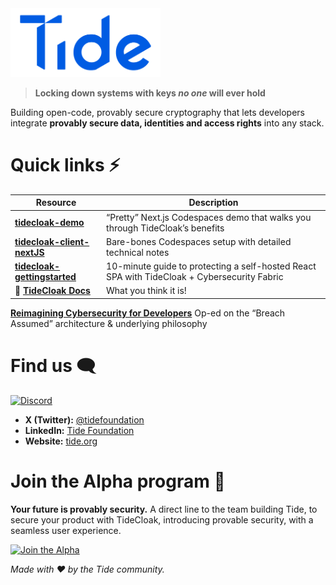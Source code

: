 <div>
  <img src="./TideLogo-Wordmark-Blue.png" alt="Tide logo" width="240"/>
</div>

> **Locking down systems with keys *no one* will ever hold**

Building open-code, provably secure cryptography that lets developers integrate **provably secure data, identities and access rights** into any stack.


# Quick links ⚡️

| Resource | Description |
|---|---|
| **[tidecloak-demo](https://github.com/tide-foundation/tidecloak-demo)** | “Pretty” Next.js Codespaces demo that walks you through TideCloak’s benefits |
| **[tidecloak-client-nextJS](https://github.com/tide-foundation/tidecloak-client-nextJS)** | Bare-bones Codespaces setup with detailed technical notes |
| **[tidecloak-gettingstarted](https://github.com/tide-foundation/tidecloak-gettingstarted)** | 10-minute guide to protecting a self-hosted React SPA with TideCloak + Cybersecurity Fabric |
| 📰 **[TideCloak Docs](https://docs.tidecloak.com/docs/intro)** | What you think it is! |

**[Reimagining Cybersecurity for Developers](https://tide.org/blog/rethinking-cybersecurity-for-developers)** Op-ed on the “Breach Assumed” architecture & underlying philosophy

# Find us 🗨️

[![Discord](https://img.shields.io/discord/968760660659953714?label=Discord&logo=discord)](https://discord.gg/XBMd9ny2q5)

- **X (Twitter):** [@tidefoundation](https://twitter.com/tidefoundation)
- **LinkedIn:** [Tide Foundation](https://www.linkedin.com/company/tide-foundation/)
- **Website:** [tide.org](https://tide.org)


# Join the Alpha program 🚀

**Your future is provably security.**
A direct line to the team building Tide, to secure your product with TideCloak, introducing provable security, with a seamless user experience.

[![Join the Alpha](https://img.shields.io/badge/Join_the_Alpha-0A81C4?style=for-the-badge&logo=apachespark&logoColor=white)](https://tide.org/alpha)


*Made with ❤️ by the Tide community.*

